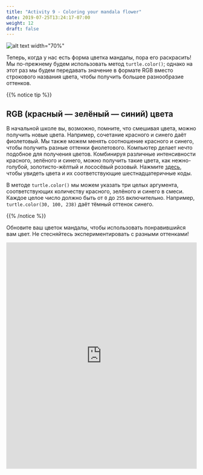 ```yaml
---
title: "Activity 9 - Coloring your mandala flower"
date: 2019-07-25T13:24:17-07:00
weight: 12
draft: false
---
```


![alt text width="70%"](../media/mandala-blue.png "mandala flower with blue pedals")

Теперь, когда у нас есть форма цветка мандалы, пора его раскрасить! Мы по-прежнему будем использовать метод `turtle.color()`; однако на этот раз мы будем передавать значение в формате RGB вместо строкового названия цвета, чтобы получить большее разнообразие оттенков.

{{% notice tip %}}

## RGB (красный — зелёный — синий) цвета

В начальной школе вы, возможно, помните, что смешивая цвета, можно получить новые цвета. Например, сочетание красного и синего даёт фиолетовый. Мы также можем менять соотношение красного и синего, чтобы получить разные оттенки фиолетового. Компьютер делает нечто подобное для получения цветов. Комбинируя различные интенсивности красного, зелёного и синего, можно получить такие цвета, как нежно-голубой, золотисто-жёлтый и лососёвый розовый. Нажмите [здесь](https://htmlcolorcodes.com/color-names/), чтобы увидеть цвета и их соответствующие шестнадцатеричные коды.

В методе `turtle.color()` мы можем указать три целых аргумента, соответствующих количеству красного, зелёного и синего в смеси. Каждое целое число должно быть от `0` до `255` включительно. Например, `turtle.color(30, 100, 238)` даёт тёмный оттенок синего.

{{% /notice %}}

Обновите ваш цветок мандалы, чтобы использовать понравившийся вам цвет. Не стесняйтесь экспериментировать с разными оттенками!

<iframe src="https://trinket.io/embed/python/1f9c80fffe" width="100%" height="600" frameborder="0" marginwidth="0" marginheight="0" allowfullscreen></iframe>